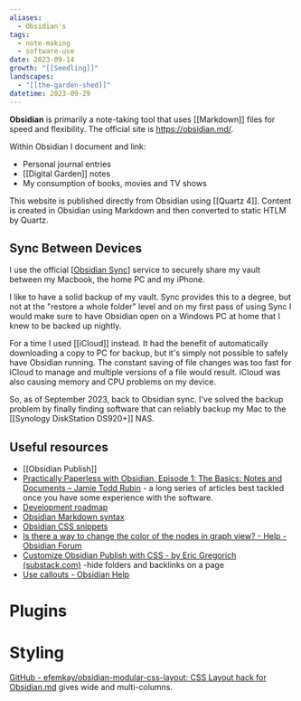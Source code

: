```yaml
---
aliases:
  - Obsidian's
tags:
  - note-making
  - software-use
date: 2023-09-14
growth: "[[Seedling]]"
landscapes:
  - "[[the-garden-shed]]"
datetime: 2023-09-29
---
```

**Obsidian** is primarily a note-taking tool that uses [[Markdown]] files for speed and flexibility. The official site is https://obsidian.md/.

Within Obsidian I document and link:
- Personal journal entries
- [[Digital Garden]] notes
- My consumption of books, movies and TV shows

This website is published directly from Obsidian using [[Quartz 4]]. Content is created in Obsidian using Markdown and then converted to static HTLM by Quartz.

## Sync Between Devices
I use the official [[Obsidian Sync](https://obsidian.md/sync)] service to securely share my vault between my Macbook, the home PC and my iPhone.

I like to have a solid backup of my vault. Sync provides this to a degree, but not at the "restore a whole folder" level and on my first pass of using Sync I would make sure to have Obsidian open on a Windows PC at home that I knew to be backed up nightly.

For a time I used [[iCloud]] instead. It had the benefit of automatically downloading a copy to PC for backup, but it's simply not possible to safely have Obsidian running. The constant saving of file changes was too fast for iCloud to manage and multiple versions of a file would result. iCloud was also causing memory and CPU problems on my device.

So, as of September 2023, back to Obsidian sync. I've solved the backup problem by finally finding software that can reliably backup my Mac to the [[Synology DiskStation DS920+]] NAS.

## Useful resources
- [[Obsidian Publish]]
- [Practically Paperless with Obsidian, Episode 1: The Basics: Notes and Documents – Jamie Todd Rubin](https://jamierubin.net/2021/10/05/practically-paperless-with-obsidian-episode-1-the-basics-notes-and-documents/) - a long series of articles best tackled once you have some experience with the software.
- [Development roadmap](https://trello.com/b/Psqfqp7I/obsidian-roadmap)
- [Obsidian Markdown syntax](https://publish.obsidian.md/help/How+to/Format+your+notes)
- [Obsidian CSS snippets](https://github.com/Dmitriy-Shulha/obsidian-css-snippets/tree/develop/Snippets)
- [Is there a way to change the color of the nodes in graph view? - Help - Obsidian Forum](https://forum.obsidian.md/t/is-there-a-way-to-change-the-color-of-the-nodes-in-graph-view/8271/2)
- [Customize Obsidian Publish with CSS - by Eric Gregorich (substack.com)](https://focustivity.substack.com/p/obsidian-publish-css) -hide folders and backlinks on a page
- [Use callouts - Obsidian Help](https://help.obsidian.md/How+to/Use+callouts)

# Plugins

# Styling
[GitHub - efemkay/obsidian-modular-css-layout: CSS Layout hack for Obsidian.md](https://github.com/efemkay/obsidian-modular-css-layout) gives wide and multi-columns.